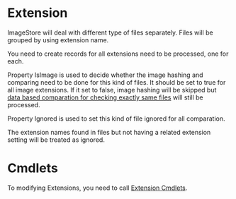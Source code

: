 # Extension
ImageStore will deal with different type of files separately. Files will be grouped by using extension name.

You need to create records for all extensions need to be processed, one for each.

Property IsImage is used to decide whether the image hashing and comparing need to be done for this kind of files. It should be set to true for all image extensions. If it set to false, image hashing will be skipped but [data based comparation for checking exactly same files](SameFile.md) will still be processed.

Property Ignored is used to set this kind of file ignored for all comparation.

The extension names found in files but not having a related extension setting will be treated as ignored.

# Cmdlets
To modifying Extensions, you need to call [Extension Cmdlets](../cmdlet/cmdlets.md#extension).
